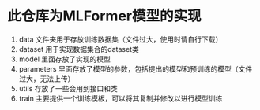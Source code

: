 # 此仓库为MLFormer模型的实现
1. data 文件夹用于存放训练数据集（文件过大，使用时请自行下载）
2. dataset 用于实现数据集合的dataset类
3. model 里面存放了实现的模型
4. parameters 里面存放了模型的参数，包括提出的模型和预训练的模型（文件过大，无法上传）
5. utils 存放了一些会用到接口和类
6. train 主要提供一个训练模板，可以将其复制并修改以进行模型训练